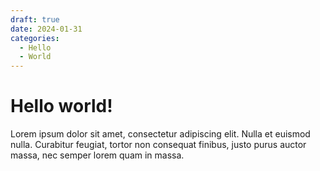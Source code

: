 ```yaml
---
draft: true 
date: 2024-01-31 
categories:
  - Hello
  - World
---
```


# Hello world!
Lorem ipsum dolor sit amet, consectetur adipiscing elit. Nulla et euismod
nulla. Curabitur feugiat, tortor non consequat finibus, justo purus auctor
massa, nec semper lorem quam in massa.


<!-- more -->
